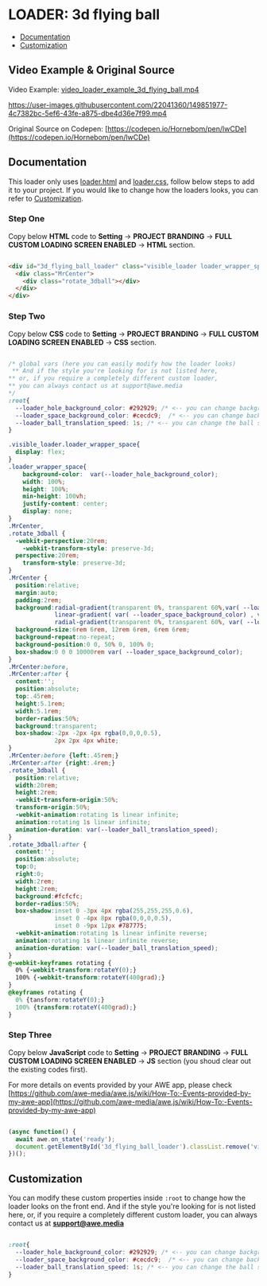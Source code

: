 
# LOADER: 3d flying ball

- [Documentation](#documentation)
- [Customization](#customization)

## Video Example & Original Source


Video Example: [video_loader_example_3d_flying_ball.mp4](video_loader_example_3d_flying_ball.mp4)



https://user-images.githubusercontent.com/22041360/149851977-4c7382bc-5ef6-43fe-a875-dbe4d36e7f99.mp4



Original Source on Codepen: [https://codepen.io/Hornebom/pen/lwCDe](https://codepen.io/Hornebom/pen/lwCDe)


## Documentation

This loader only uses [loader.html](loader.html) and [loader.css](loader.css), follow below steps to add it to your project. If you would like to change how the loaders looks, you can refer to [Customization](#customization).


### Step One

Copy below **HTML** code to **Setting** -> **PROJECT BRANDING** -> **FULL CUSTOM LOADING SCREEN ENABLED** -> **HTML** section.


```html

<div id="3d_flying_ball_loader" class="visible_loader loader_wrapper_space">
  <div class="MrCenter">
    <div class="rotate_3dball"></div>
  </div>
</div>


```

### Step Two

Copy below **CSS** code to **Setting** -> **PROJECT BRANDING** -> **FULL CUSTOM LOADING SCREEN ENABLED** -> **CSS** section.

```css

/* global vars (here you can easily modify how the loader looks) 
 ** And if the style you're looking for is not listed here,
** or, if you require a completely different custom loader,
** you can always contact us at support@awe.media
*/
:root{
  --loader_hole_background_color: #292929; /* <-- you can change background color of holes in here */
  --loader_space_background_color: #cecdc9;  /* <-- you can change background color of the space here*/
  --loader_ball_translation_speed: 1s; /* <-- you can change the ball speed in here (time to complete 1 cycle) */
}

.visible_loader.loader_wrapper_space{
  display: flex;
}
.loader_wrapper_space{
    background-color:  var(--loader_hole_background_color); 
    width: 100%;
    height: 100%;
    min-height: 100vh;
    justify-content: center;
    display: none;
}
.MrCenter,
.rotate_3dball {
  -webkit-perspective:20rem;
	-webkit-transform-style: preserve-3d;
  perspective:20rem;
	transform-style: preserve-3d;
}
.MrCenter {
  position:relative;
  margin:auto;
  padding:2rem;
  background:radial-gradient(transparent 0%, transparent 60%,var( --loader_space_background_color) 61%, var( --loader_space_background_color) 100%),
             linear-gradient( var( --loader_space_background_color) , var( --loader_space_background_color)),
             radial-gradient(transparent 0%, transparent 60%, var( --loader_space_background_color) 61%, var( --loader_space_background_color) 100%);
  background-size:6rem 6rem, 12rem 6rem, 6rem 6rem;
  background-repeat:no-repeat;
  background-position:0 0, 50% 0, 100% 0;
  box-shadow:0 0 0 10000rem var( --loader_space_background_color);
}
.MrCenter:before,
.MrCenter:after {
  content:'';
  position:absolute;
  top:.45rem;
  height:5.1rem;
  width:5.1rem;
  border-radius:50%;
  background:transparent;
  box-shadow:-2px -2px 4px rgba(0,0,0,0.5),
             2px 2px 4px white;
}
.MrCenter:before {left:.45rem;}
.MrCenter:after {right:.4rem;}
.rotate_3dball {
  position:relative;
  width:20rem;
  height:2rem;
  -webkit-transform-origin:50%;
  transform-origin:50%;
  -webkit-animation:rotating 1s linear infinite;  
  animation:rotating 1s linear infinite;
  animation-duration: var(--loader_ball_translation_speed);
}
.rotate_3dball:after {
  content:'';
  position:absolute;
  top:0;
  right:0;
  width:2rem;
  height:2rem;
  background:#fcfcfc;
  border-radius:50%;
  box-shadow:inset 0 -3px 4px rgba(255,255,255,0.6),
             inset 0 -4px 8px rgba(0,0,0,0.5),
             inset 0 -9px 12px #787775;
  -webkit-animation:rotating 1s linear infinite reverse;
  animation:rotating 1s linear infinite reverse;
  animation-duration: var(--loader_ball_translation_speed);
}
@-webkit-keyframes rotating {
  0% {-webkit-transform:rotateY(0);}
  100% {-webkit-transform:rotateY(400grad);}
}
@keyframes rotating {
  0% {tansform:rotateY(0);}
  100% {transform:rotateY(400grad);}
}


```

### Step Three

Copy below **JavaScript** code to **Setting** -> **PROJECT BRANDING** -> **FULL CUSTOM LOADING SCREEN ENABLED** -> **JS** section (you shoud clear out the existing codes first).

For more details on events provided by your AWE app, please check [https://github.com/awe-media/awe.js/wiki/How-To:-Events-provided-by-my-awe-app](https://github.com/awe-media/awe.js/wiki/How-To:-Events-provided-by-my-awe-app)


```javascript

(async function() { 
  await awe.on_state('ready'); 
  document.getElementById('3d_flying_ball_loader').classList.remove('visible_loader');
})();


```

## Customization

You can modify these custom properties inside `:root` to change how the loader looks on the front end. And if the style you're looking for is not listed here, or, if you require a completely different custom loader, you can always contact us at **support@awe.media**

```css

:root{
  --loader_hole_background_color: #292929; /* <-- you can change background color of holes in here */
  --loader_space_background_color: #cecdc9;  /* <-- you can change background color of the space here*/
  --loader_ball_translation_speed: 1s; /* <-- you can change the ball speed in here (time to complete 1 cycle) */
}



```

